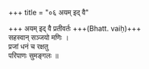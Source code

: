 +++
title = "०६ अयम् इद् वै"

+++
अयम् इद् वै प्रतीवर्तः +++(Bhatt. vaiḥ)+++  
सहस्वान् सञ्जयो मणिः ।  
प्रजां धनं च रक्षतु  
परिपाणः सुमङ्गलः ॥